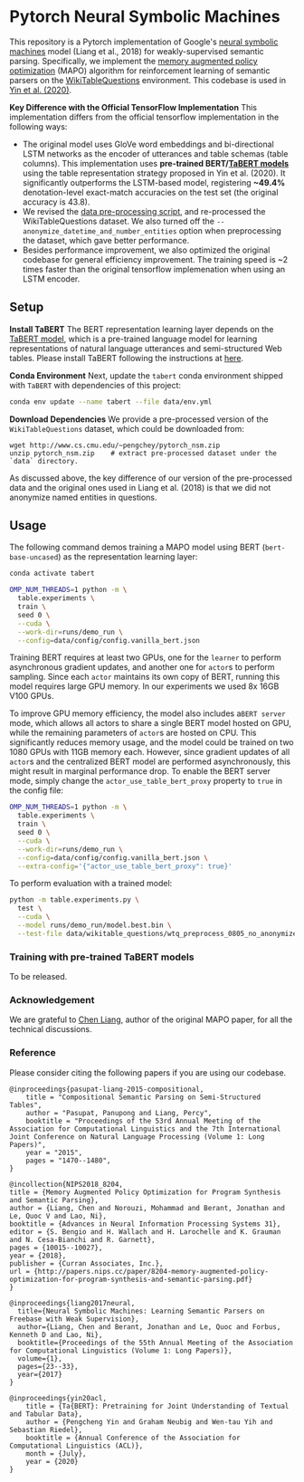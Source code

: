 # Pytorch Neural Symbolic Machines

This repository is a Pytorch implementation of Google's [neural symbolic machines](https://github.com/crazydonkey200/neural-symbolic-machines) model (Liang et al., 2018) for weakly-supervised semantic parsing. Specifically, we implement the [memory augmented policy optimization](https://arxiv.org/abs/1807.02322) (MAPO) algorithm for reinforcement learning of semantic parsers on the [WikiTableQuestions](https://nlp.stanford.edu/blog/wikitablequestions-a-complex-real-world-question-understanding-dataset/) environment. This codebase is used in [Yin et al. (2020)](xxx).

**Key Difference with the Official TensorFlow Implementation** This implementation 
differs from the official tensorflow implementation in the following ways:

* The original model uses GloVe word embeddings and bi-directional LSTM networks as the encoder of utterances and table schemas (table columns). This implementation uses **pre-trained BERT/[TaBERT models](http://fburl.com/TaBERT)** using the table representation strategy proposed in Yin et al. (2020). It significantly outperforms the LSTM-based model, registering **~49.4%** denotation-level exact-match accuracies on the test set (the original accuracy is 43.8).
* We revised the [data pre-processing script](https://github.com/crazydonkey200/neural-symbolic-machines/blob/master/table/wtq/preprocess.py), and re-processed the WikiTableQuestions dataset. We also turned off the `--anonymize_datetime_and_number_entities` option when preprocessing the dataset, which gave better performance.
* Besides performance improvement, we also optimized the original codebase for general efficiency improvement. The training speed is ~2 times faster than the original tensorflow implemenation when using an LSTM encoder.

## Setup

**Install TaBERT** The BERT representation learning layer depends on the [TaBERT model](http://fburl.com/TaBERT), which is a pre-trained language model for learning representations of natural language utterances and semi-structured Web tables. Please install TaBERT following the instructions at [here](http://fburl.com/TaBERT).

**Conda Environment** Next, update the `tabert` conda environment shipped with `TaBERT` with dependencies of this project:

```bash
conda env update --name tabert --file data/env.yml
```

**Download Dependencies** We provide a pre-processed version of the `WikiTableQuestions` dataset, which could be downloaded from:

```
wget http://www.cs.cmu.edu/~pengchey/pytorch_nsm.zip
unzip pytorch_nsm.zip    # extract pre-processed dataset under the `data` directory.
```

As discussed above, the key difference of our version of the pre-processed data and the original ones used in Liang et al. (2018) is that we did not anonymize named entities in questions.  

## Usage

The following command demos training a MAPO model using BERT (`bert-base-uncased`) as the representation learning layer:
```bash
conda activate tabert

OMP_NUM_THREADS=1 python -m \
  table.experiments \
  train \
  seed 0 \
  --cuda \
  --work-dir=runs/demo_run \
  --config=data/config/config.vanilla_bert.json
```

Training BERT requires at least two GPUs, one for the `learner` to perform asynchronous gradient updates, and another one for `actor`s to perform sampling. Since each `actor` maintains its own copy of BERT, running this model requires large GPU memory. In our experiments we used 8x 16GB V100 GPUs.

To improve GPU memory efficiency, the model also includes a`BERT server` mode, which allows all actors to share a single BERT model hosted on GPU, while the remaining parameters of `actor`s are hosted on CPU. This significantly reduces memory usage, and the model could be trained on two 1080 GPUs with 11GB memory each. However, since gradient updates of all `actor`s and the centralized BERT model are performed asynchronously, this might result in marginal performance drop. To enable the BERT server mode, simply change the  `actor_use_table_bert_proxy` property to `true` in the config file:

```bash
OMP_NUM_THREADS=1 python -m \
  table.experiments \
  train \
  seed 0 \
  --cuda \
  --work-dir=runs/demo_run \
  --config=data/config/config.vanilla_bert.json \
  --extra-config='{"actor_use_table_bert_proxy": true}'
```

To perform evaluation with a trained model:
```bash
python -m table.experiments.py \
  test \
  --cuda \
  --model runs/demo_run/model.best.bin \
  --test-file data/wikitable_questions/wtq_preprocess_0805_no_anonymize_ent/test_split.json \
```
### Training with pre-trained TaBERT models
To be released.

### Acknowledgement

We are grateful to [Chen Liang](https://crazydonkey200.github.io/), author of the original MAPO paper, for all the technical discussions.

### Reference

Please consider citing the following papers if you are using our codebase.

```
@inproceedings{pasupat-liang-2015-compositional,
    title = "Compositional Semantic Parsing on Semi-Structured Tables",
    author = "Pasupat, Panupong and Liang, Percy",
    booktitle = "Proceedings of the 53rd Annual Meeting of the Association for Computational Linguistics and the 7th International Joint Conference on Natural Language Processing (Volume 1: Long Papers)",
    year = "2015",
    pages = "1470--1480",
}

@incollection{NIPS2018_8204,
title = {Memory Augmented Policy Optimization for Program Synthesis and Semantic Parsing},
author = {Liang, Chen and Norouzi, Mohammad and Berant, Jonathan and Le, Quoc V and Lao, Ni},
booktitle = {Advances in Neural Information Processing Systems 31},
editor = {S. Bengio and H. Wallach and H. Larochelle and K. Grauman and N. Cesa-Bianchi and R. Garnett},
pages = {10015--10027},
year = {2018},
publisher = {Curran Associates, Inc.},
url = {http://papers.nips.cc/paper/8204-memory-augmented-policy-optimization-for-program-synthesis-and-semantic-parsing.pdf}
}

@inproceedings{liang2017neural,
  title={Neural Symbolic Machines: Learning Semantic Parsers on Freebase with Weak Supervision},
  author={Liang, Chen and Berant, Jonathan and Le, Quoc and Forbus, Kenneth D and Lao, Ni},
  booktitle={Proceedings of the 55th Annual Meeting of the Association for Computational Linguistics (Volume 1: Long Papers)},
  volume={1},
  pages={23--33},
  year={2017}
}

@inproceedings{yin20acl,
    title = {Ta{BERT}: Pretraining for Joint Understanding of Textual and Tabular Data},
    author = {Pengcheng Yin and Graham Neubig and Wen-tau Yih and Sebastian Riedel},
    booktitle = {Annual Conference of the Association for Computational Linguistics (ACL)},
    month = {July},
    year = {2020}
}
```

